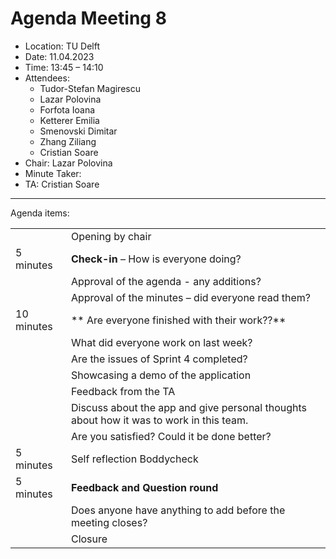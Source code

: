 # Agenda Meeting 8

* Location: TU Delft
* Date: 11.04.2023
* Time: 13:45 – 14:10
* Attendees:
    * Tudor-Stefan Magirescu
    * Lazar Polovina
    * Forfota Ioana
    * Ketterer Emilia
    * Smenovski Dimitar
    * Zhang Ziliang
    * Cristian Soare
* Chair: Lazar Polovina
* Minute Taker: 
* TA: Cristian Soare

---

Agenda items:

|     |                                                                                                                                                                  |
| --------- |------------------------------------------------------------------------------------------------------------------------------------------------------------------|
| | Opening by chair                                                                                                                                                 |
| 5 minutes | **Check-in** – How is everyone doing?                                                                                                                            | 
| | Approval of the agenda  - any additions?                                                                                                                         |
| | Approval of the minutes – did everyone read them?                                                                                                                |
| 10 minutes | ** Are everyone finished with their work??**                                                                                       |
| | What did everyone work on last week?                                                                                                                             |
| | Are the issues of Sprint 4 completed?                                                                                                                            |
| | Showcasing a demo of the application                                                                                                                             |
| | Feedback from the TA                                                                                                                                                                                                                                                           |
| | Discuss about the app and give personal thoughts about how it was to work in this team. |
|| Are you satisfied? Could it be done better?
5 minutes | Self reflection Boddycheck                                                                                                      |
| 5 minutes | **Feedback and Question round** 
  || Does anyone have anything to add before the meeting closes?<br/> |
| | Closure                                                                                                                                                          |
